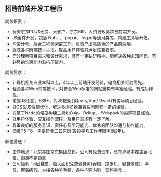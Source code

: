 ## 招聘前端开发工程师

岗位职责：
* 负责京东PLUS会员、大客户、京东ME、人资行政类项目前端开发。
* JS组件开发，包括 NutUI、 popui、 legao等通用类库、构建工具等开发。
* 与设计师、后台工程师紧密工作，负责产出高质量的产品前端层。
* 通过各种前端技术手段，提高用户体验并满足性能要求。
* 充分理解项目需求和设计需求，具有一定钻研精神，能解决各种未知问题。有较强的沟通能力和抗压能力。


岗位要求：
* 计算机相关专业本科以上，4年以上前端开发经验，电商相关经验优先。
* 精通各种Web前端技术，对符合Web标准的网站重构有丰富经验，有成功作品。
* 掌握JS语言，ES6+，对JS框架( jQuery/Vue/ React)有实际项目经验。
* 对CSS/JS性能优化、解决多浏览器兼容性问题有一定的经验。
* 有基于Node的常见构建工具如Gulp、Rollup、 Webpack的实际项目经验。
* 对用户体验、交互操作流程、及用户需求有一定了解。
* 具备良好的服务意识、责任心及学习能力、优秀的团队沟通与协作能力。
* 职级T5-T8，需要符合二五原则(各段平均工作年限需满2年)。


职位诱惑：
* 工作地点：北京亦庄京东集团总部。公司有免费班车，班车点基本覆盖全北京，距离不是距离
* 公司福利：5层食堂、超大面积免费健身房(器械、跑步机、健身教练)、年假、带薪病假、大楼各种羊毛薅、各种内购内销、饮料零食…